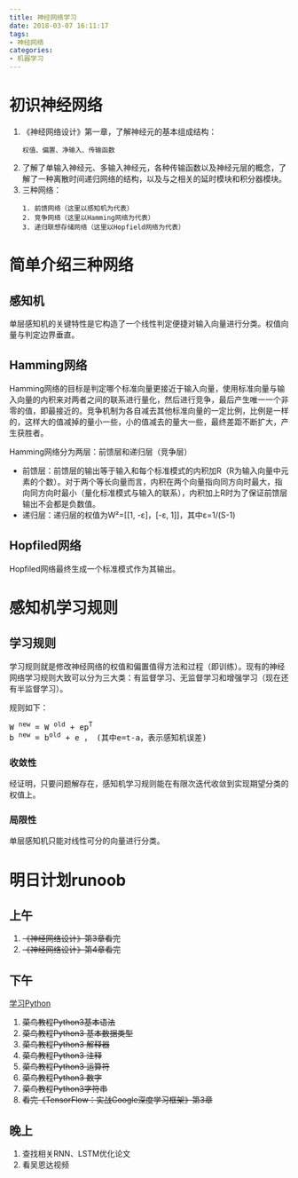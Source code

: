 ```yaml
---
title: 神经网络学习
date: 2018-03-07 16:11:17
tags: 
- 神经网络
categories:
- 机器学习
---
```

# 初识神经网络
1. 《神经网络设计》第一章，了解神经元的基本组成结构：
    ```
    权值、偏置、净输入、传输函数
    ```
2. 了解了单输入神经元、多输入神经元，各种传输函数以及神经元层的概念，了解了一种离散时间递归网络的结构，以及与之相关的延时模块和积分器模块。
3. 三种网络：
    ```
    1. 前馈网络（这里以感知机为代表）
    2. 竞争网络（这里以Hamming网络为代表）
    3. 递归联想存储网络（这里以Hopfield网络为代表）
    ```
# 简单介绍三种网络
## 感知机
单层感知机的关键特性是它构造了一个线性判定便捷对输入向量进行分类。权值向量与判定边界垂直。

## Hamming网络
Hamming网络的目标是判定哪个标准向量更接近于输入向量，使用标准向量与输入向量的内积来对两者之间的联系进行量化，然后进行竞争，最后产生唯一一个非零的值，即最接近的。竞争机制为各自减去其他标准向量的一定比例，比例是一样的，这样大的值减掉的量小一些，小的值减去的量大一些，最终差距不断扩大，产生获胜者。

Hamming网络分为两层：前馈层和递归层（竞争层）

+ 前馈层：前馈层的输出等于输入和每个标准模式的内积加R（R为输入向量中元素的个数）。对于两个等长向量而言，内积在两个向量指向同方向时最大，指向同方向时最小（量化标准模式与输入的联系），内积加上R时为了保证前馈层输出不会都是负数值。
+ 递归层：递归层的权值为W²=[[1, -ε]，[-ε, 1]]，其中ε=1/(S-1)

## Hopfiled网络
Hopfiled网络最终生成一个标准模式作为其输出。

# 感知机学习规则
## 学习规则
学习规则就是修改神经网络的权值和偏置值得方法和过程（即训练）。现有的神经网络学习规则大致可以分为三大类：有监督学习、无监督学习和增强学习（现在还有半监督学习）。

规则如下：
<pre>
W <sup>new</sup> = W <sup>old</sup> + ep<sup>T</sup>
b <sup>new</sup> = b<sup>old</sup> + e ， (其中e=t-a，表示感知机误差)
</pre>

### 收敛性
经证明，只要问题解存在，感知机学习规则能在有限次迭代收敛到实现期望分类的权值上。

### 局限性
单层感知机只能对线性可分的向量进行分类。

# 明日计划runoob
## 上午
1. ~~《神经网络设计》第3章看完~~
2. ~~《神经网络设计》第4章看完~~

## 下午

[学习Python](http://www.runoob.com/python3/python3-tutorial.html)

1. ~~菜鸟教程Python3基本语法~~ 
2. ~~菜鸟教程Python3 基本数据类型~~
2. ~~菜鸟教程Python3 解释器~~
3. ~~菜鸟教程Python3 注释~~
4. ~~菜鸟教程Python3 运算符~~
5. ~~菜鸟教程Python3 数字~~
6. ~~菜鸟教程Python3字符串~~
7. ~~看完《TensorFlow：实战Google深度学习框架》第3章~~

## 晚上
1. 查找相关RNN、LSTM优化论文
2. 看吴恩达视频